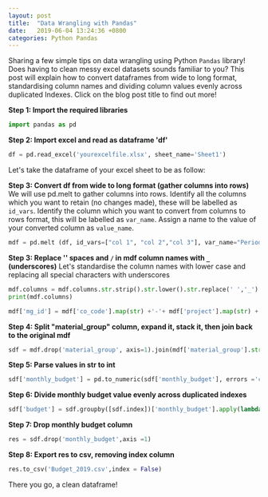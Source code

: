 ```yaml
---
layout: post
title:  "Data Wrangling with Pandas"
date:   2019-06-04 13:24:36 +0800
categories: Python Pandas
---
```

Sharing a few simple tips on data wrangling using Python `Pandas` library! Does having to clean messy excel datasets sounds familiar to you? This post will explain how to convert dataframes from wide to long format, standardising column names and dividing column values evenly across duplicated Indexes. Click on the blog post title to find out more!<br>


**Step 1: Import the required libraries** 

```python
import pandas as pd
```

**Step 2: Import excel and read as dataframe 'df'** 
```python
df = pd.read_excel('yourexcelfile.xlsx', sheet_name='Sheet1')
```
Let's take the dataframe of your excel sheet to be as follow:


**Step 3: Convert df from wide to long format (gather columns into rows)**
We will use pd.melt to gather columns into rows. Identify all the columns which you want to retain (no changes made), these will be labelled as `id_vars`. Identify the column which you want to convert from columns to rows format, this will be labelled as `var_name`.
Assign a name to the value of your converted column as `value_name`.
```python
mdf = pd.melt (df, id_vars=["col 1", "col 2","col 3"], var_name="Period", value_name= "Monthly Budget")
```

**Step 3: Replace '' spaces and `/` in mdf column names with `_` (underscores)**
Let's standardise the column names with lower case and replacing all special characters with underscores

```python
mdf.columns = mdf.columns.str.strip().str.lower().str.replace(' ','_').str.replace('/','')
print(mdf.columns)

mdf['mg_id'] = mdf['co_code'].map(str) +'-'+ mdf['project'].map(str) + '-' + mdf['gl_account'].map(str)
```
**Step 4: Split "material_group" column, expand it, stack it, then join back to the original mdf**
```python
sdf = mdf.drop('material_group', axis=1).join(mdf['material_group'].str.split(', ', expand=True).stack().reset_index(level=1, drop=True).rename('material_grp'))
```
**Step 5: Parse values in str to int**
```python
sdf['monthly_budget'] = pd.to_numeric(sdf['monthly_budget'], errors ='coerce')
```
**Step 6: Divide monthly budget value evenly across duplicated indexes**
```python
sdf['budget'] = sdf.groupby([sdf.index])['monthly_budget'].apply(lambda x: x / len(x))
```
**Step 7: Drop monthly budget column**
```python
res = sdf.drop('monthly_budget',axis =1)
```
**Step 8: Export res to csv, removing index column**
```python
res.to_csv('Budget_2019.csv',index = False)
```
There you go, a clean dataframe!

[Read More]: https://jamieqianhui.github.io/python/pandas/2019/06/04/Data-Wrangling-in-Python.html
